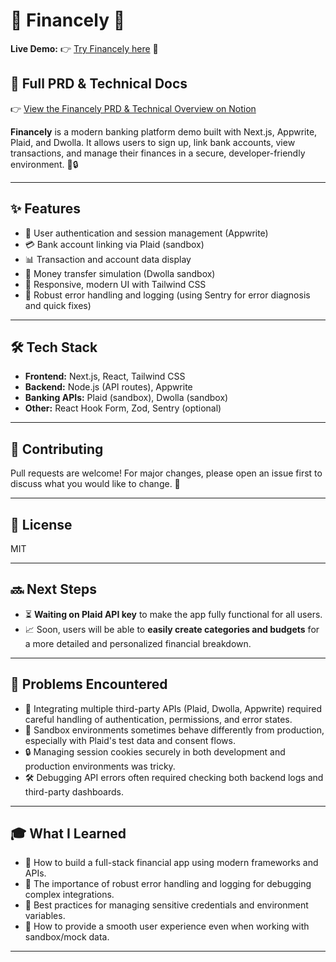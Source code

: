 # 🏦 Financely 🚀

**Live Demo:** 👉 [Try Financely here](https://financely-nine.vercel.app/sign-in) 🎉

## 📄 Full PRD & Technical Docs
👉 [View the Financely PRD & Technical Overview on Notion](https://noisy-pansy-2e8.notion.site/Financely-1eab9c27045980579544ce5e4f96ed55)  

**Financely** is a modern banking platform demo built with Next.js, Appwrite, Plaid, and Dwolla. It allows users to sign up, link bank accounts, view transactions, and manage their finances in a secure, developer-friendly environment. 💼🔒

---

## ✨ Features

- 🔑 User authentication and session management (Appwrite)
- 💳 Bank account linking via Plaid (sandbox)
- 📊 Transaction and account data display
- 💸 Money transfer simulation (Dwolla sandbox)
- 📱 Responsive, modern UI with Tailwind CSS
- 🐞 Robust error handling and logging (using Sentry for error diagnosis and quick fixes)

---

## 🛠️ Tech Stack

- **Frontend:** Next.js, React, Tailwind CSS
- **Backend:** Node.js (API routes), Appwrite
- **Banking APIs:** Plaid (sandbox), Dwolla (sandbox)
- **Other:** React Hook Form, Zod, Sentry (optional)

---

## 🤝 Contributing

Pull requests are welcome! For major changes, please open an issue first to discuss what you would like to change. 📝

---

## 📜 License

MIT

---

## 🔜 Next Steps

- ⏳ **Waiting on Plaid API key** to make the app fully functional for all users.
- 📈 Soon, users will be able to **easily create categories and budgets** for a more detailed and personalized financial breakdown.

---

## 🐛 Problems Encountered

- 🔗 Integrating multiple third-party APIs (Plaid, Dwolla, Appwrite) required careful handling of authentication, permissions, and error states.
- 🧪 Sandbox environments sometimes behave differently from production, especially with Plaid's test data and consent flows.
- 🔒 Managing session cookies securely in both development and production environments was tricky.
- 🛠️ Debugging API errors often required checking both backend logs and third-party dashboards.

---

## 🎓 What I Learned

- 🚀 How to build a full-stack financial app using modern frameworks and APIs.
- 📣 The importance of robust error handling and logging for debugging complex integrations.
- 🔑 Best practices for managing sensitive credentials and environment variables.
- 🎨 How to provide a smooth user experience even when working with sandbox/mock data.

---
